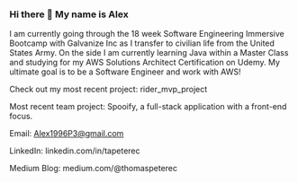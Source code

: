 ### Hi there 👋 My name is Alex
I am currently going through the 18 week Software Engineering Immersive Bootcamp with Galvanize Inc as I transfer to civilian life from the United States Army. On the side I am currently learning Java within a Master Class and studying for my AWS Solutions Architect Certification on Udemy. My ultimate goal is to be a Software Engineer and work with AWS!

Check out my most recent project: rider_mvp_project

Most recent team project: Spooify, a full-stack application with a front-end focus. 

Email: Alex1996P3@gmail.com  

LinkedIn: linkedin.com/in/tapeterec

Medium Blog: medium.com/@thomaspeterec
<!--
**tpeterec/tpeterec** is a ✨ _special_ ✨ repository because its `README.md` (this file) appears on your GitHub profile.

Here are some ideas to get you started:

- 🔭 I’m currently working on ...
- 🌱 I’m currently learning ...
- 👯 I’m looking to collaborate on ...
- 🤔 I’m looking for help with ...
- 💬 Ask me about ...
- 📫 How to reach me: ...
- 😄 Pronouns: ...
- ⚡ Fun fact: ...
-->
